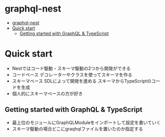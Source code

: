 # graphql-nest

- [graphql-nest](#graphql-nest)
- [Quick start](#quick-start)
  - [Getting started with GraphQL & TypeScript](#getting-started-with-graphql--typescript)



# Quick start
- Nestではコード駆動・スキーマ駆動の2つから開発ができる
- コードベース デコレーターやクラスを使ってスキーマを作る
- スキーマベース SDLによって開発を進める スキーマからTypeScriptのコードを生成
- 個人的にスキーマベースの方が好き



## Getting started with GraphQL & TypeScript
- 最上位のモジュールにGraphQLModuleをインポートして設定を書いていく
- スキーマ駆動の場合どこにgraqhqlファイルを置いたのか指定する
